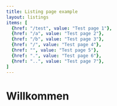 ```yaml
---
title: Listing page example
layout: listings
items: [
  {href: "/test", value: "Test page 1"},
  {href: "/a", value: "Test page 2"},
  {href: "/b", value: "Test page 3"},
  {href: "/", value: "Test page 4"},
  {href: "", value: "Test page 5"},
  {href: ".", value: "Test page 6"},
  {href: "..", value: "Test page 7"},
]
---
```

# Willkommen
